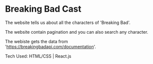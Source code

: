 # Breaking Bad Cast

The website tells us about all the characters of 'Breaking Bad'.

The website contain pagination and you can also search any character.

The webiste gets the data from 'https://breakingbadapi.com/documentation'.

Tech Used: HTML/CSS | React.js

